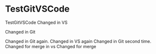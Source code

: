 # TestGitVSCode
TestGitVSCode
Changed in VS

Changed in Git

Changed in Git again.
Changed in VS again
Changed in Git second time.
Changed for merge in vs
Changed for merge
